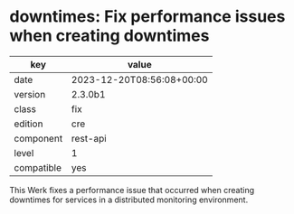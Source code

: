 [//]: # (werk v2)
# downtimes: Fix performance issues when creating downtimes

key        | value
---------- | ---
date       | 2023-12-20T08:56:08+00:00
version    | 2.3.0b1
class      | fix
edition    | cre
component  | rest-api
level      | 1
compatible | yes

This Werk fixes a performance issue that occurred when creating downtimes for services in a distributed monitoring environment.
